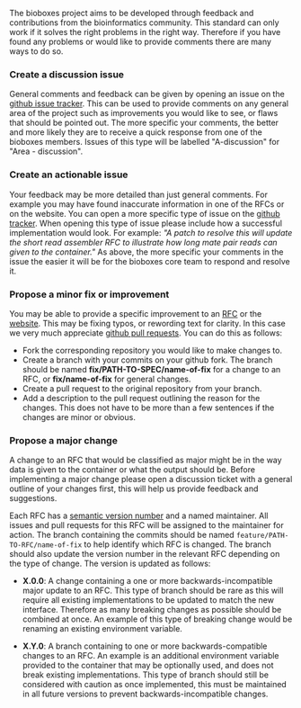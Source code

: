 The bioboxes project aims to be developed through feedback and contributions
from the bioinformatics community. This standard can only work if it solves the
right problems in the right way. Therefore if you have found any problems or
would like to provide comments there are many ways to do so.

### Create a discussion issue

General comments and feedback can be given by opening an issue on the [github
issue tracker][issue]. This can be used to provide comments on any general area
of the project such as improvements you would like to see, or flaws that should
be pointed out. The more specific your comments, the better and more likely
they are to receive a quick response from one of the bioboxes members. Issues
of this type will be labelled "A-discussion" for "Area - discussion".

[issue]: https://github.com/bioboxes/rfc/issues

### Create an actionable issue

Your feedback may be more detailed than just general comments. For example you
may have found inaccurate information in one of the RFCs or on the website. You
can open a more specific type of issue on the [github tracker][issue]. When
opening this type of issue please include how a successful implementation would
look. For example: *"A patch to resolve this will update the short read
assembler RFC to illustrate how long mate pair reads can given to the
container."* As above, the more specific your comments in the issue the easier
it will be for the bioboxes core team to respond and resolve it.

### Propose a minor fix or improvement

You may be able to provide a specific improvement to an [RFC][] or the
[website][]. This may be fixing typos, or rewording text for clarity. In this
case we very much appreciate [github pull requests][request]. You can do this
as follows:

  * Fork the corresponding repository you would like to make changes to.
  * Create a branch with your commits on your github fork. The branch should be
    named **fix/PATH-TO-SPEC/name-of-fix** for a change to an RFC, or
    **fix/name-of-fix** for general changes.
  * Create a pull request to the original repository from your branch.
  * Add a description to the pull request outlining the reason for the changes.
    This does not have to be more than a few sentences if the changes are minor
    or obvious.

[RFC]: https://github.com/bioboxes/rfc
[website]: https://github.com/bioboxes/bioboxes.org
[request]: https://help.github.com/articles/using-pull-requests/

### Propose a major change

A change to an RFC that would be classified as major might be in the way data
is given to the container or what the output should be. Before implementing a
major change please open a discussion ticket with a general outline of your
changes first, this will help us provide feedback and suggestions.

Each RFC has a [semantic version number][semver] and a named maintainer. All
issues and pull requests for this RFC will be assigned to the maintainer for
action. The branch containing the commits should be named
`feature/PATH-TO-RFC/name-of-fix` to help identify which RFC is changed. The
branch should also update the version number in the relevant RFC depending on
the type of change. The version is updated as follows:

[semver]: http://semver.org

  * **X.0.0**: A change containing a one or more backwards-incompatible major
    update to an RFC. This type of branch should be rare as this will require
    all existing implementations to be updated to match the new interface.
    Therefore as many breaking changes as possible should be combined at once.
    An example of this type of breaking change would be renaming an existing
    environment variable.

  * **X.Y.0**: A branch containing to one or more backwards-compatible changes
    to an RFC. An example is an additional environment variable provided to the
    container that may be optionally used, and does not break existing
    implementations. This type of branch should still be considered with
    caution as once implemented, this must be maintained in all future versions
    to prevent backwards-incompatible changes.
